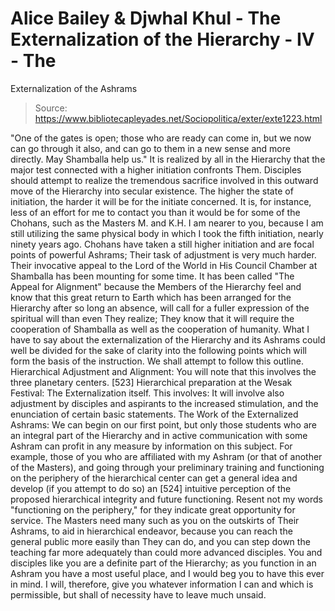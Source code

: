 # Alice Bailey & Djwhal Khul - The Externalization of the Hierarchy - IV - The
Externalization of the Ashrams

> Source: https://www.bibliotecapleyades.net/Sociopolitica/exter/exte1223.html

"One of the gates is open; those who are ready can come in, but we now can go through it also, and can go to them in a new sense and more directly. May Shamballa help us."
It is realized by all in the Hierarchy that the major test connected with a higher initiation confronts Them. Disciples should attempt to realize the tremendous sacrifice involved in this outward move of the Hierarchy into secular existence. The higher the state of initiation, the harder it will be for the initiate concerned. It is, for instance, less of an effort for me to contact you than it would be for some of the Chohans, such as the Masters M. and K.H. I am nearer to you, because I am still utilizing the same physical body in which I took the fifth initiation, nearly ninety years ago. Chohans have taken a still higher initiation and are focal points of powerful Ashrams; Their task of adjustment is very much harder. Their invocative appeal to the Lord of the World in His Council Chamber at Shamballa has been mounting for some time. It has been called "The Appeal for Alignment" because the Members of the Hierarchy feel and know that this great return to Earth which has been arranged for the Hierarchy after so long an absence, will call for a fuller expression of the spiritual will than even They realize; They know that it will require the cooperation of Shamballa as well as the cooperation of humanity.
What I have to say about the externalization of the Hierarchy and its Ashrams could well be divided for the sake of clarity into the following points which will form the basis of the instruction. We shall attempt to follow this outline.
Hierarchical Adjustment and Alignment:
You will note that this involves the three planetary centers. [523]
Hierarchical preparation at the Wesak Festival:
The Externalization itself. This involves:
It will involve also adjustment by disciples and aspirants to the increased stimulation, and the enunciation of certain basic statements.
The Work of the Externalized Ashrams:
We can begin on our first point, but only those students who are an integral part of the Hierarchy and in active communication with some Ashram can profit in any measure by information on this subject. For example, those of you who are affiliated with my Ashram (or that of another of the Masters), and going through your preliminary training and functioning on the periphery of the hierarchical center can get a general idea and develop (if you attempt to do so) an [524] intuitive perception of the proposed hierarchical integrity and future functioning.
Resent not my words "functioning on the periphery," for they indicate great opportunity for service. The Masters need many such as you on the outskirts of Their Ashrams, to aid in hierarchical endeavor, because you can reach the general public more easily than They can do, and you can step down the teaching far more adequately than could more advanced disciples. You and disciples like you are a definite part of the Hierarchy; as you function in an Ashram you have a most useful place, and I would beg you to have this ever in mind. I will, therefore, give you whatever information I can and which is permissible, but shall of necessity have to leave much unsaid.
